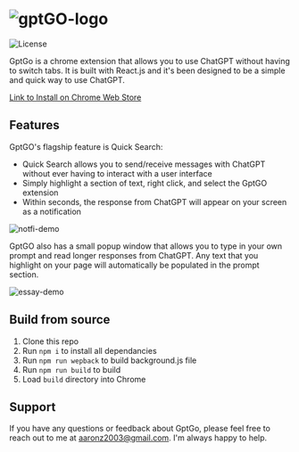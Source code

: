 # ![gptGO-logo](https://user-images.githubusercontent.com/46829528/222482564-6001cd30-7eb3-4097-a79f-8b89c1bbfe7d.png)

![License](https://img.shields.io/github/license/azeng4499/GptGO)

GptGo is a chrome extension that allows you to use ChatGPT without having to switch tabs. It is built with React.js and it's been designed to be a simple and quick way to use ChatGPT. 

[Link to Install on Chrome Web Store](https://chrome.google.com/webstore/detail/gptgo-chatgpt-from-any-ta/oeekolihnpojdigebjbhnkhbepjdoidi)

## Features

GptGO's flagship feature is Quick Search:
* Quick Search allows you to send/receive messages with ChatGPT without ever having to interact with a user interface
* Simply highlight a section of text, right click, and select the GptGO extension
* Within seconds, the response from ChatGPT will appear on your screen as a notification

![notfi-demo](https://user-images.githubusercontent.com/46829528/222476469-2d68a568-d582-4e4a-b057-7052964b28bc.gif)

GptGO also has a small popup window that allows you to type in your own prompt and read longer responses from ChatGPT. Any text that you highlight on your page will automatically be populated in the prompt section.

![essay-demo](https://user-images.githubusercontent.com/46829528/222476805-62f4e790-8cdf-4086-9dd7-fb5f08ae168c.gif)

## Build from source

1. Clone this repo
2. Run `npm i` to install all dependancies
3. Run `npm run wepback` to build background.js file
4. Run `npm run build` to build
5. Load `build` directory into Chrome

## Support

If you have any questions or feedback about GptGo, please feel free to reach out to me at aaronz2003@gmail.com. I'm always happy to help.
